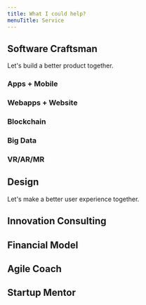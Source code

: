```yaml
---
title: What I could help?
menuTitle: Service
---
```


## Software Craftsman

Let's build a better product together.

### Apps + Mobile

### Webapps + Website

### Blockchain

### Big Data

### VR/AR/MR

## Design

Let's make a better user experience together.

## Innovation Consulting

## Financial Model

## Agile Coach

## Startup Mentor
